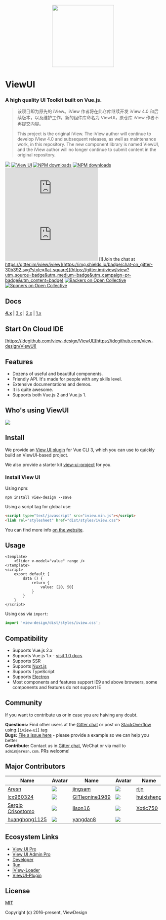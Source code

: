 <p align="center">
    <a href="https://www.iviewui.com">
        <img width="200" src="https://file.iviewui.com/view-ui-logo-new.svg">
    </a>
</p>

<h1>
ViewUI
    <h3>A high quality UI Toolkit built on Vue.js.</h3>
</h1>

> 该项目即为原先的 iView。iView 作者将在此仓库继续开发 iView 4.0 和后续版本，以及维护工作。新的组件库命名为 ViewUI，原仓库 iView 作者不再提交内容。
> 
> This project is the original iView. The iView author will continue to develop iView 4.0 and subsequent releases, as well as maintenance work, in this repository. The new component library is named ViewUI, and the iView author will no longer continue to submit content in the original repository.

[![](https://img.shields.io/travis/iview/iview.svg?style=flat-square)](https://travis-ci.org/iview/iview)
[![View UI](https://img.shields.io/npm/v/view-design.svg?style=flat-square)](https://www.npmjs.org/package/view-design)
[![NPM downloads](http://img.shields.io/npm/dm/iview.svg?style=flat-square)](https://npmjs.org/package/view-design)
[![NPM downloads](https://img.shields.io/npm/dt/iview.svg?style=flat-square)](https://npmjs.org/package/view-design)
![JS gzip size](http://img.badgesize.io/https://unpkg.com/iview/dist/iview.min.js?compression=gzip&label=gzip%20size:%20JS&style=flat-square)
![CSS gzip size](http://img.badgesize.io/https://unpkg.com/iview/dist/styles/iview.css?compression=gzip&label=gzip%20size:%20CSS&style=flat-square)
[![Join the chat at https://gitter.im/iview/iview](https://img.shields.io/badge/chat-on_gitter-30b392.svg?style=flat-square)](https://gitter.im/iview/iview?utm_source=badge&utm_medium=badge&utm_campaign=pr-badge&utm_content=badge)
[![Backers on Open Collective](https://opencollective.com/iview/tiers/backer/badge.svg?label=backer&color=brightgreen)](#backers)
[![Sponers on Open Collective](https://opencollective.com/iview/tiers/sponsor/badge.svg?label=sponsor&color=brightgreen)](#sponers)


## Docs

**[4.x](https://www.iviewui.com)** | [3.x](http://v3.iviewui.com) | [2.x](http://v2.iviewui.com) | [1.x](http://v1.iviewui.com)

## Start On Cloud IDE

[https://idegithub.com/view-design/ViewUI](https://idegithub.com/view-design/ViewUI)

## Features

- Dozens of useful and beautiful components.
- Friendly API. It's made for people with any skills level.
- Extensive documentations and demos.
- It is  quite awesome.
- Supports both Vue.js 2 and Vue.js 1.

## Who's using ViewUI

![](https://file.iviewui.com/iview-design-dist/7fe5f4413704bbcb3ccc461ba92f6b50.jpg)

## Install

We provide an [View UI plugin](https://github.com/view-design/vue-cli-plugin-viewui) for Vue CLI 3, which you can use to quickly build an ViewUI-based project.

We also provide a starter kit [view-ui-project](https://github.com/view-design/view-ui-project) for you.

### Install View UI

Using npm:
```
npm install view-design --save
```

Using a script tag for global use:

```html
<script type="text/javascript" src="iview.min.js"></script>
<link rel="stylesheet" href="dist/styles/iview.css">
```

You can find more info [on the website](https://www.iviewui.com/docs/guide/install-en).

## Usage

```vue
<template>
    <Slider v-model="value" range />
</template>
<script>
    export default {
        data () {
            return {
                value: [20, 50]
            }
        }
    }
</script>
```

Using css via `import`:

```js
import 'view-design/dist/styles/iview.css';
```

## Compatibility

- Supports Vue.js 2.x
- Supports Vue.js 1.x - [visit 1.0 docs](http://v1.iviewui.com/)
- Supports SSR
- Supports [Nuxt.js](https://nuxtjs.org/)
- Supports TypeScript
- Supports [Electron](http://electron.atom.io/)
- Most components and features support IE9 and above browsers, some components and features do not support IE

## Community

If you want to contribute us or in case you are haiving any doubt.

**Questions:** Find other users at the [Gitter chat](https://gitter.im/iview/iview) or post on [StackOverflow using `[iview-ui]` tag](https://stackoverflow.com/questions/tagged/iview-ui)  
**Bugs:** [File a issue here](https://github.com/iview-design/iview/issues) - please provide a example so we can help you better  
**Contribute:** Contact us in [Gitter chat](https://gitter.im/iview/iview), WeChat or via mail to `admin@aresn.com`. PRs welcome!

## Major Contributors
|Name|Avatar|Name|Avatar|Name|Avatar|
|---|---|---|---|---|---|
|[Aresn](https://github.com/icarusion) |  ![](https://avatars3.githubusercontent.com/u/5370542?v=3&s=60)  |[jingsam](https://github.com/jingsam) |  ![](https://avatars3.githubusercontent.com/u/1522494?v=3&s=60)  | [rijn](https://github.com/rijn)       |  ![](https://avatars2.githubusercontent.com/u/6976367?v=3&s=60)  |
|[lcx960324](https://github.com/lcx960324)           |  ![](https://avatars3.githubusercontent.com/u/9768245?v=3&s=60)  |[GITleonine1989](https://github.com/GITleonine1989) |  ![](https://avatars1.githubusercontent.com/u/7582490?v=3&s=60)  |[huixisheng](https://github.com/huixisheng)         |  ![](https://avatars1.githubusercontent.com/u/1518967?v=3&s=60)  |
|[Sergio Crisostomo](https://github.com/SergioCrisostomo)           |  ![](https://avatars3.githubusercontent.com/u/5614559?v=3&s=60)  |  [lison16](https://github.com/lison16)           |  ![](https://avatars3.githubusercontent.com/u/20942571?v=3&s=60) |  [Xotic750](https://github.com/Xotic750)    | ![](https://avatars3.githubusercontent.com/u/216041?v=3&s=60)   |
[huanghong1125](https://github.com/huanghong1125) | ![](https://avatars3.githubusercontent.com/u/12794817?v=3&s=60) | [yangdan8](https://github.com/yangdan8) | ![](https://avatars2.githubusercontent.com/u/16515026?v=3&s=60) |


## Ecosystem Links

- [View UI Pro](https://pro.iviewui.com/pro)
- [View UI Admin Pro](https://pro.iviewui.com/admin-pro)
- [Developer](https://dev.iviewui.com)
- [Run](https://run.iviewui.com)
- [iView-Loader](https://github.com/iview/iview-loader)
- [ViewUI-Plugin](https://github.com/iview/vue-cli-plugin-iview)

## License
[MIT](http://opensource.org/licenses/MIT)

Copyright (c) 2016-present, ViewDesign
